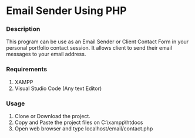# Email Sender Using PHP

### Description 
This program can be use as an Email Sender or Client Contact Form in your personal portfolio contact 
session. It allows client to send their email messages to your email address.

### Requirements 
1. XAMPP 
2. Visual Studio Code (Any text Editor)

### Usage
1. Clone or Download the project. 
2. Copy and Paste the project files on C:\xampp\htdocs
3. Open web browser and type localhost/email/contact.php
 


